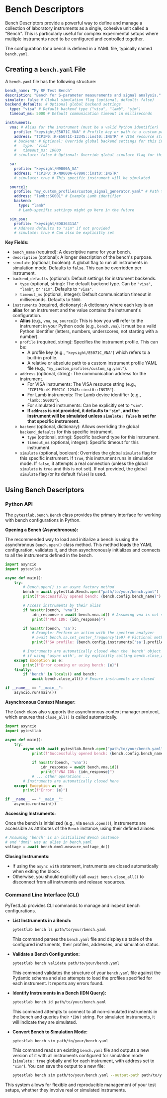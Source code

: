 # Bench Descriptors

Bench Descriptors provide a powerful way to define and manage a collection of laboratory instruments as a single, cohesive unit called a "Bench". This is particularly useful for complex experimental setups where multiple instruments need to be configured and controlled together.

The configuration for a bench is defined in a YAML file, typically named `bench.yaml`.

## Creating a `bench.yaml` File

A `bench.yaml` file has the following structure:

```yaml
bench_name: "My RF Test Bench"
description: "Bench for S-parameter measurements and signal analysis."
simulate: false # Global simulation flag (optional, default: false)
backend_defaults: # Optional global backend settings
  type: "visa" # Default backend type ("visa", "lamb", "sim")
  timeout_ms: 5000 # Default communication timeout in milliseconds

instruments:
  vna: # Alias for the instrument (must be a valid Python identifier)
    profile: "keysight/E5071C_VNA" # Profile key or path to a custom profile YAML
    address: "TCPIP0::K-E5071C-12345::inst0::INSTR" # VISA resource string, Lamb ID, or "sim"
    # backend: # Optional: Override global backend settings for this instrument
    #   type: "visa"
    #   timeout_ms: 10000
    # simulate: false # Optional: Override global simulate flag for this instrument

  sa:
    profile: "keysight/N9000A_SA"
    address: "TCPIP0::K-N9000A-67890::inst0::INSTR"
    # simulate: true # This specific instrument will be simulated

  source1:
    profile: "my_custom_profiles/custom_signal_generator.yaml" # Path to a custom profile
    address: "lamb::SG001" # Example Lamb identifier
    backend:
      type: "lamb"
      # Lamb-specific settings might go here in the future

  sim_psu:
    profile: "keysight/EDU36311A"
    # Address defaults to "sim" if not provided
    # simulate: true # Can also be explicitly set
```

**Key Fields:**

*   `bench_name` (required): A descriptive name for your bench.
*   `description` (optional): A longer description of the bench's purpose.
*   `simulate` (optional, boolean): A global flag to run all instruments in simulation mode. Defaults to `false`. This can be overridden per instrument.
*   `backend_defaults` (optional): Default settings for instrument backends.
    *   `type` (optional, string): The default backend type. Can be `"visa"`, `"lamb"`, or `"sim"`. Defaults to `"visa"`.
    *   `timeout_ms` (optional, integer): Default communication timeout in milliseconds. Defaults to `5000`.
*   `instruments` (required, dictionary): A dictionary where each key is an **alias** for an instrument and the value contains the instrument's configuration.
    *   **Alias** (e.g., `vna`, `sa`, `source1`): This is how you will refer to the instrument in your Python code (e.g., `bench.vna`). It must be a valid Python identifier (letters, numbers, underscores, not starting with a number).
    *   `profile` (required, string): Specifies the instrument profile. This can be:
        *   A profile key (e.g., `"keysight/E5071C_VNA"`) which refers to a built-in profile.
        *   A relative or absolute path to a custom instrument profile YAML file (e.g., `"my_custom_profiles/custom_sg.yaml"`).
    *   `address` (optional, string): The communication address for the instrument.
        *   For VISA instruments: The VISA resource string (e.g., `"TCPIP0::K-E5071C-12345::inst0::INSTR"`).
        *   For Lamb instruments: The Lamb device identifier (e.g., `"lamb::SG001"`).
        *   For simulated instruments: Can be explicitly set to `"sim"`.
        *   **If `address` is not provided, it defaults to `"sim"`, and the instrument will be simulated unless `simulate: false` is set for that specific instrument.**
    *   `backend` (optional, dictionary): Allows overriding the global `backend_defaults` for this specific instrument.
        *   `type` (optional, string): Specific backend type for this instrument.
        *   `timeout_ms` (optional, integer): Specific timeout for this instrument.
    *   `simulate` (optional, boolean): Overrides the global `simulate` flag for this specific instrument. If `true`, this instrument runs in simulation mode. If `false`, it attempts a real connection (unless the global `simulate` is `true` and this is not set). If not provided, the global `simulate` flag (or its default `false`) is used.

## Using Bench Descriptors

### Python API

The `pytestlab.bench.Bench` class provides the primary interface for working with bench configurations in Python.

**Opening a Bench (Asynchronous):**

The recommended way to load and initialize a bench is using the asynchronous `Bench.open()` class method. This method loads the YAML configuration, validates it, and then asynchronously initializes and connects to all the instruments defined in the bench.

```python
import asyncio
import pytestlab

async def main():
    try:
        # Bench.open() is an async factory method
        bench = await pytestlab.Bench.open("path/to/your/bench.yaml")
        print(f"Successfully opened bench: {bench.config.bench_name}")

        # Access instruments by their alias
        if hasattr(bench, 'vna'):
            idn_response = await bench.vna.id() # Assuming vna is not simulated
            print(f"VNA IDN: {idn_response}")

        if hasattr(bench, 'sa'):
            # Example: Perform an action with the spectrum analyzer
            # await bench.sa.set_center_frequency(1e9) # Fictional method
            print(f"SA profile: {bench.config.instruments['sa'].profile}")

        # Instruments are automatically closed when the 'bench' object goes out of scope
        # if using 'async with', or by explicitly calling bench.close_all()
    except Exception as e:
        print(f"Error opening or using bench: {e}")
    finally:
        if 'bench' in locals() and bench:
            await bench.close_all() # Ensure instruments are closed

if __name__ == "__main__":
    asyncio.run(main())
```

**Asynchronous Context Manager:**

The `Bench` class also supports the asynchronous context manager protocol, which ensures that `close_all()` is called automatically.

```python
import asyncio
import pytestlab

async def main():
    try:
        async with await pytestlab.Bench.open("path/to/your/bench.yaml") as bench:
            print(f"Successfully opened bench: {bench.config.bench_name}")

            if hasattr(bench, 'vna'):
                idn_response = await bench.vna.id()
                print(f"VNA IDN: {idn_response}")
            # ... other operations ...
        # Instruments are automatically closed here
    except Exception as e:
        print(f"Error: {e}")

if __name__ == "__main__":
    asyncio.run(main())
```

**Accessing Instruments:**

Once the bench is initialized (e.g., via `Bench.open()`), instruments are accessible as attributes of the `Bench` instance, using their defined aliases:

```python
# Assuming 'bench' is an initialized Bench instance
# and 'dmm1' was an alias in bench.yaml
voltage = await bench.dmm1.measure_voltage_dc()
```

**Closing Instruments:**

*   If using the `async with` statement, instruments are closed automatically when exiting the block.
*   Otherwise, you should explicitly call `await bench.close_all()` to disconnect from all instruments and release resources.

### Command Line Interface (CLI)

PyTestLab provides CLI commands to manage and inspect bench configurations.

*   **List Instruments in a Bench:**
    ```bash
    pytestlab bench ls path/to/your/bench.yaml
    ```
    This command parses the `bench.yaml` file and displays a table of the configured instruments, their profiles, addresses, and simulation status.

*   **Validate a Bench Configuration:**
    ```bash
    pytestlab bench validate path/to/your/bench.yaml
    ```
    This command validates the structure of your `bench.yaml` file against the Pydantic schema and also attempts to load the profiles specified for each instrument. It reports any errors found.

*   **Identify Instruments in a Bench (IDN Query):**
    ```bash
    pytestlab bench id path/to/your/bench.yaml
    ```
    This command attempts to connect to all non-simulated instruments in the bench and queries their `*IDN?` string. For simulated instruments, it will indicate they are simulated.

*   **Convert Bench to Simulation Mode:**
    ```bash
    pytestlab bench sim path/to/your/bench.yaml
    ```
    This command reads an existing `bench.yaml` file and outputs a new version of it with all instruments configured for simulation mode (`simulate: true` globally and for each instrument, with address set to `"sim"`).
    You can save the output to a new file:
    ```bash
    pytestlab bench sim path/to/your/bench.yaml --output-path path/to/your/bench.sim.yaml
    ```

This system allows for flexible and reproducible management of your test setups, whether they involve real or simulated instruments.
